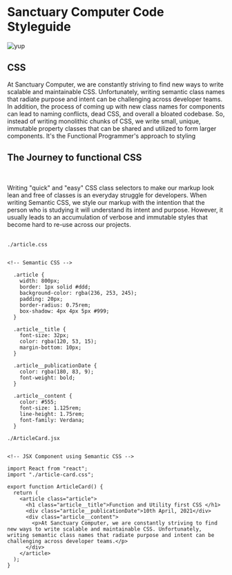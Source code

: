 # Sanctuary Computer Code Styleguide

![yup](http://i.giphy.com/xTiTntB8WSMsSDZIDm.gif)

## CSS

At Sanctuary Computer, we are constantly striving to find new ways to write scalable and maintainable CSS. Unfortunately, writing semantic class names that radiate purpose and intent can be challenging across developer teams. In addition, the process of coming up with new class names for components can lead to naming conflicts, dead CSS, and overall a bloated codebase. So, instead of writing monolithic chunks of CSS, we write small, unique, immutable property classes that can be shared and utilized to form larger components. It's the Functional Programmer's approach to styling
<br>

## The Journey to functional CSS

<br>

Writing "quick" and "easy" CSS class selectors to make our markup look lean and free of classes is an everyday struggle for developers. When writing Semantic CSS, we style our markup with the intention that the person who is studying it will understand its intent and purpose. However, it usually leads to an accumulation of verbose and immutable styles that become hard to re-use across our projects.
<br>
<br>


`./article.css`

```

<!-- Semantic CSS -->

  .article {
    width: 800px;
    border: 1px solid #ddd;
    background-color: rgba(236, 253, 245);
    padding: 20px;
    border-radius: 0.75rem;
    box-shadow: 4px 4px 5px #999;
  }

  .article__title {
    font-size: 32px;
    color: rgba(120, 53, 15);
    margin-bottom: 10px;
  }

  .article__publicationDate {
    color: rgba(180, 83, 9);
    font-weight: bold;
  }

  .article__content {
    color: #555;
    font-size: 1.125rem;
    line-height: 1.75rem;
    font-family: Verdana;
  }

```

`./ArticleCard.jsx`

```

<!-- JSX Component using Semantic CSS -->

import React from "react";
import "./article-card.css";

export function ArticleCard() {
  return (
    <article class="article">
      <h1 class="article__title">Function and Utility first CSS </h1>
      <div class="article__publicationDate">10th April, 2021</div>
      <div class="article__content">
        <p>At Sanctuary Computer, we are constantly striving to find new ways to write scalable and maintainable CSS. Unfortunately, writing semantic class names that radiate purpose and intent can be challenging across developer teams.</p>
      </div>
    </article>
  );
}

```

<!-- In the example above, we defined four unique classes within this componet. Lets say we wanted to re-use this component on another feature: display a preview of anarticle in a card layout.

Resources
https://adamwathan.me/css-utility-classes-and-separation-of-concerns/
https://levelup.gitconnected.com/im-finally-giving-functional-css-a-chance-a9ab284dde12 -->
